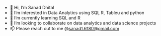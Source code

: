 - 👋 Hi, I’m Sanad Dhital
- 👀 I’m interested in Data Analytics using SQl, R, Tableu and python
- 🌱 I’m currently learning SQL and R
- 💞️ I’m looking to collaborate on data analytics and data science projects
- 📫 Please reach out to me @sanad1.6180@gmail.com

<!---
sandybr0/sandybr0 is a ✨ special ✨ repository because its `README.md` (this file) appears on your GitHub profile.
You can click the Preview link to take a look at your changes.
--->
